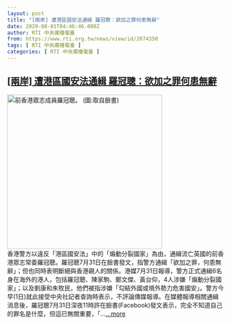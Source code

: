 ```yaml
---
layout: post
title: "[兩岸] 遭港區國安法通緝 羅冠聰：欲加之罪何患無辭"
date: 2020-08-01T04:46:46.000Z
author: RTI 中央廣播電臺
from: https://www.rti.org.tw/news/view/id/2074350
tags: [ RTI 中央廣播電臺 ]
categories: [ RTI 中央廣播電臺 ]
---
```

<!--1596257206000-->
[[兩岸] 遭港區國安法通緝 羅冠聰：欲加之罪何患無辭](https://www.rti.org.tw/news/view/id/2074350)
------

<div>
<img src="https://static.rti.org.tw/assets/thumbnails/2020/07/09/e0587734a6b41fb179dee10f2871b7eb.jpg" width="360" alt="前香港眾志成員羅冠聰。 (圖:取自臉書)" title="前香港眾志成員羅冠聰。 (圖:取自臉書)"><br>香港警方以違反「港區國安法」中的「煽動分裂國家」為由，通緝流亡英國的前香港眾志常委羅冠聰。羅冠聰7月31日在臉書發文，指警方通緝「欲加之罪，何患無辭」；但也同時表明斷絕與香港親人的關係。港媒7月31日報導，警方正式通緝6名身在海外的港人，包括羅冠聰、陳家駒、鄭文傑、黃台仰，4人涉嫌「煽動分裂國家」；以及劉康和朱牧民，他們被指涉嫌「勾結外國或境外勢力危害國安」。警方今早(1日)就此接受中央社記者查詢時表示，不評論傳媒報導。在媒體報導相關通緝消息後，羅冠聰7月31日深夜11時許在臉書(Facebook)發文表示，完全不知道自己的罪名是什麼，但這已無關重要，「...<a target="_blank" href="https://www.rti.org.tw/news/view/id/2074350">...more</a>
</div>
